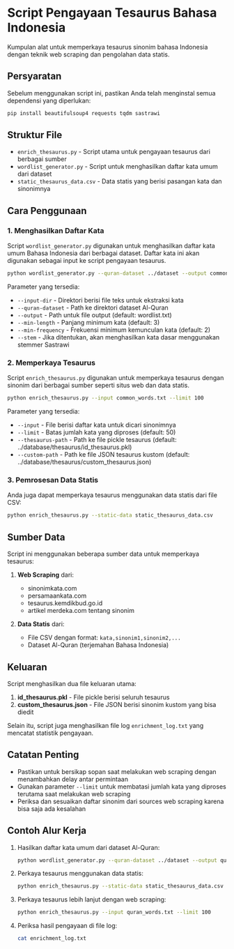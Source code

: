 # Script Pengayaan Tesaurus Bahasa Indonesia

Kumpulan alat untuk memperkaya tesaurus sinonim bahasa Indonesia dengan teknik web scraping dan pengolahan data statis.

## Persyaratan

Sebelum menggunakan script ini, pastikan Anda telah menginstal semua dependensi yang diperlukan:

```bash
pip install beautifulsoup4 requests tqdm sastrawi
```

## Struktur File

- `enrich_thesaurus.py` - Script utama untuk pengayaan tesaurus dari berbagai sumber
- `wordlist_generator.py` - Script untuk menghasilkan daftar kata umum dari dataset
- `static_thesaurus_data.csv` - Data statis yang berisi pasangan kata dan sinonimnya

## Cara Penggunaan

### 1. Menghasilkan Daftar Kata

Script `wordlist_generator.py` digunakan untuk menghasilkan daftar kata umum Bahasa Indonesia dari berbagai dataset. Daftar kata ini akan digunakan sebagai input ke script pengayaan tesaurus.

```bash
python wordlist_generator.py --quran-dataset ../dataset --output common_words.txt --stem
```

Parameter yang tersedia:

- `--input-dir` - Direktori berisi file teks untuk ekstraksi kata
- `--quran-dataset` - Path ke direktori dataset Al-Quran
- `--output` - Path untuk file output (default: wordlist.txt)
- `--min-length` - Panjang minimum kata (default: 3)
- `--min-frequency` - Frekuensi minimum kemunculan kata (default: 2)
- `--stem` - Jika ditentukan, akan menghasilkan kata dasar menggunakan stemmer Sastrawi

### 2. Memperkaya Tesaurus

Script `enrich_thesaurus.py` digunakan untuk memperkaya tesaurus dengan sinonim dari berbagai sumber seperti situs web dan data statis.

```bash
python enrich_thesaurus.py --input common_words.txt --limit 100
```

Parameter yang tersedia:

- `--input` - File berisi daftar kata untuk dicari sinonimnya
- `--limit` - Batas jumlah kata yang diproses (default: 50)
- `--thesaurus-path` - Path ke file pickle tesaurus (default: ../database/thesaurus/id_thesaurus.pkl)
- `--custom-path` - Path ke file JSON tesaurus kustom (default: ../database/thesaurus/custom_thesaurus.json)

### 3. Pemrosesan Data Statis

Anda juga dapat memperkaya tesaurus menggunakan data statis dari file CSV:

```bash
python enrich_thesaurus.py --static-data static_thesaurus_data.csv
```

## Sumber Data

Script ini menggunakan beberapa sumber data untuk memperkaya tesaurus:

1. **Web Scraping** dari:

   - sinonimkata.com
   - persamaankata.com
   - tesaurus.kemdikbud.go.id
   - artikel merdeka.com tentang sinonim

2. **Data Statis** dari:
   - File CSV dengan format: `kata,sinonim1,sinonim2,...`
   - Dataset Al-Quran (terjemahan Bahasa Indonesia)

## Keluaran

Script menghasilkan dua file keluaran utama:

1. **id_thesaurus.pkl** - File pickle berisi seluruh tesaurus
2. **custom_thesaurus.json** - File JSON berisi sinonim kustom yang bisa diedit

Selain itu, script juga menghasilkan file log `enrichment_log.txt` yang mencatat statistik pengayaan.

## Catatan Penting

- Pastikan untuk bersikap sopan saat melakukan web scraping dengan menambahkan delay antar permintaan
- Gunakan parameter `--limit` untuk membatasi jumlah kata yang diproses terutama saat melakukan web scraping
- Periksa dan sesuaikan daftar sinonim dari sources web scraping karena bisa saja ada kesalahan

## Contoh Alur Kerja

1. Hasilkan daftar kata umum dari dataset Al-Quran:

   ```bash
   python wordlist_generator.py --quran-dataset ../dataset --output quran_words.txt --stem
   ```

2. Perkaya tesaurus menggunakan data statis:

   ```bash
   python enrich_thesaurus.py --static-data static_thesaurus_data.csv
   ```

3. Perkaya tesaurus lebih lanjut dengan web scraping:

   ```bash
   python enrich_thesaurus.py --input quran_words.txt --limit 100
   ```

4. Periksa hasil pengayaan di file log:
   ```bash
   cat enrichment_log.txt
   ```
